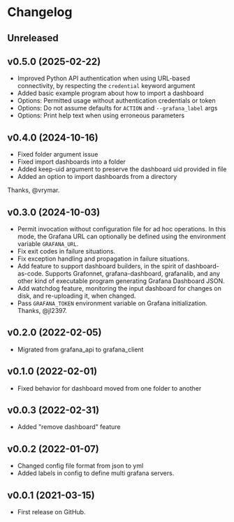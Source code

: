 # Changelog

## Unreleased

## v0.5.0 (2025-02-22)
- Improved Python API authentication when using URL-based connectivity,
  by respecting the `credential` keyword argument
- Added basic example program about how to import a dashboard
- Options: Permitted usage without authentication credentials or token
- Options: Do not assume defaults for `ACTION` and `--grafana_label` args
- Options: Print help text when using erroneous parameters

## v0.4.0 (2024-10-16)
- Fixed folder argument issue
- Fixed import dashboards into a folder
- Added keep-uid argument to preserve the dashboard uid provided in file
- Added an option to import dashboards from a directory

Thanks, @vrymar.

## v0.3.0 (2024-10-03)
* Permit invocation without configuration file for ad hoc operations.
  In this mode, the Grafana URL can optionally be defined using the
  environment variable `GRAFANA_URL`.
* Fix exit codes in failure situations.
* Fix exception handling and propagation in failure situations.
* Add feature to support dashboard builders, in the spirit of
  dashboard-as-code. Supports Grafonnet, grafana-dashboard, grafanalib,
  and any other kind of executable program generating Grafana Dashboard
  JSON.
* Add watchdog feature, monitoring the input dashboard for changes on
  disk, and re-uploading it, when changed.
* Pass `GRAFANA_TOKEN` environment variable on Grafana initialization.
  Thanks, @jl2397.

## v0.2.0 (2022-02-05)
* Migrated from grafana_api to grafana_client
  
## v0.1.0 (2022-02-01)
* Fixed behavior for dashboard moved from one folder to another

## v0.0.3 (2022-02-31)
* Added "remove dashboard" feature

## v0.0.2 (2022-01-07)
* Changed config file format from json to yml
* Added labels in config to define multi grafana servers.

## v0.0.1 (2021-03-15)
* First release on GitHub.
